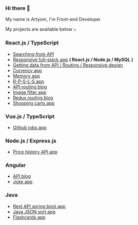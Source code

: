 ### Hi there 👋

My name is Artyom, I'm Front-end Developer

<!--✨ How to reach me: [LinkedIn](https://www.linkedin.com/in//)<br><br>-->

My projects are available below ⤵️
      
### React.js / TypeScript
- [Searching from API](https://github.com/artyom-n/search-api)
- [Responsive full-stack app](https://github.com/artyom-n/client-server-app) <b>( React.js / Node.js / MySQL )</b>
- [Getting data from API / Routing / Responsive design](https://github.com/artyom-n/sonarworks)
- [Currency app](https://github.com/artyom-n/currency-app)
- [Memory app](https://github.com/artyom-n/memory-game)
- [R-P-S-L-S app](https://github.com/artyom-n/rock-paper)
- [API routing blog](https://github.com/artyom-n/api-blog)
- [Image filter app](https://github.com/artyom-n/image-app)
- [Redux routing blog](https://github.com/artyom-n/redux-blog)
- [Shopping carts app](https://github.com/artyom-n/shop-carts)

### Vue.js / TypeScript
- [Github jobs app](https://github.com/artyom-n/dev-challenges)
 
### Node.js / Express.js
- [Price history API app](https://github.com/artyom-n/coindesk)          
       
### Angular
- [API blog](https://github.com/artyom-n/ricky-morty)
- [Joke app](https://github.com/artyom-n/joke-app)
      
### Java
- [Rest API spring boot app](https://github.com/artyom-n/rest-spring-boot)
- [Java JSON sort app](https://github.com/artyom-n/java-json-sort)
- [Flashcards app](https://github.com/artyom-n/flashcards-in-java)
